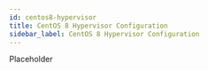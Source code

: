 ```yaml
---
id: centos8-hypervisor
title: CentOS 8 Hypervisor Configuration
sidebar_label: CentOS 8 Hypervisor Configuration
---
```


Placeholder